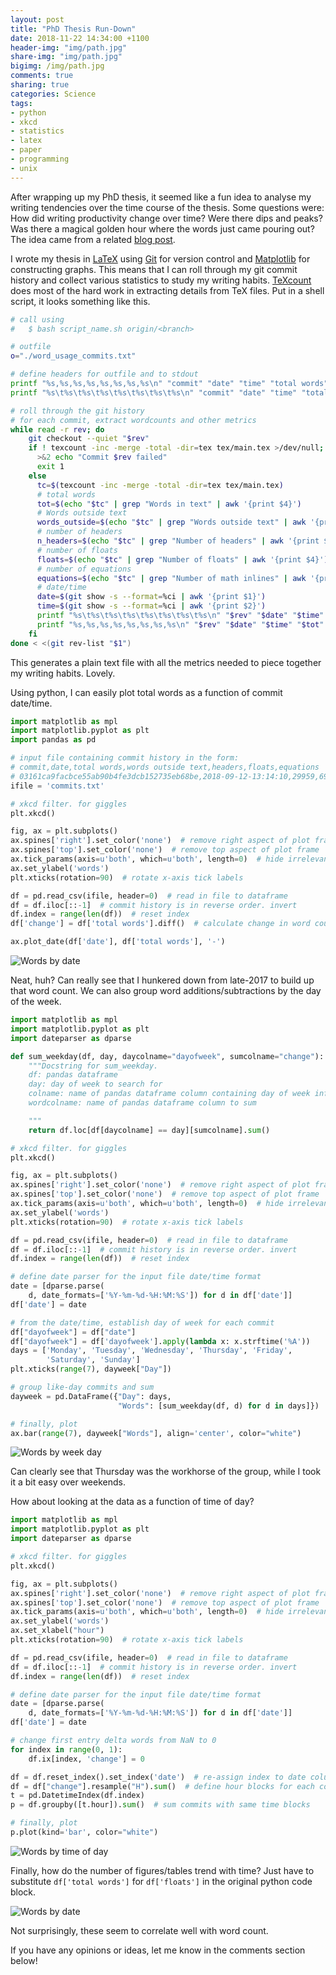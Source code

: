 ```yaml
---
layout: post
title: "PhD Thesis Run-Down"
date: 2018-11-22 14:34:00 +1100
header-img: "img/path.jpg"
share-img: "img/path.jpg"
bigimg: /img/path.jpg
comments: true
sharing: true
categories: Science
tags:
- python
- xkcd
- statistics
- latex
- paper
- programming
- unix
---
```


After wrapping up my PhD thesis, it seemed like a fun idea to analyse my writing tendencies over the time course of the thesis. Some questions were: How did writing productivity change over time? Were there dips and peaks? Was there a magical golden hour where the words just came pouring out? The idea came from a related [blog post](https://matthieu.io/blog/2018/02/28/phd-post-mortem/).

I wrote my thesis in [LaTeX](https://www.latex-project.org/) using [Git](https://git-scm.com/) for version control and [Matplotlib](https://matplotlib.org/) for constructing graphs. This means that I can roll through my git commit history and collect various statistics to study my writing habits. [TeXcount](http://app.uio.no/ifi/texcount/) does most of the hard work in extracting details from TeX files. Put in a shell script, it looks something like this.

```bash
# call using
#   $ bash script_name.sh origin/<branch>

# outfile
o="./word_usage_commits.txt"

# define headers for outfile and to stdout
printf "%s,%s,%s,%s,%s,%s,%s,%s\n" "commit" "date" "time" "total words" "words outside text" "headers" "floats" "equations" > "$o"
printf "%s\t%s\t%s\t%s\t%s\t%s\t%s\t%s\n" "commit" "date" "time" "total words" "words outside text" "headers" "floats" "equations"

# roll through the git history
# for each commit, extract wordcounts and other metrics
while read -r rev; do
    git checkout --quiet "$rev"
    if ! texcount -inc -merge -total -dir=tex tex/main.tex >/dev/null; then
      >&2 echo "Commit $rev failed"
      exit 1
    else
      tc=$(texcount -inc -merge -total -dir=tex tex/main.tex)
      # total words
      tot=$(echo "$tc" | grep "Words in text" | awk '{print $4}')
      # Words outside text
      words_outside=$(echo "$tc" | grep "Words outside text" | awk '{print $6}')
      # number of headers
      n_headers=$(echo "$tc" | grep "Number of headers" | awk '{print $4}')
      # number of floats
      floats=$(echo "$tc" | grep "Number of floats" | awk '{print $4}')
      # number of equations
      equations=$(echo "$tc" | grep "Number of math inlines" | awk '{print $5}')
      # date/time
      date=$(git show -s --format=%ci | awk '{print $1}')
      time=$(git show -s --format=%ci | awk '{print $2}')
      printf "%s\t%s\t%s\t%s\t%s\t%s\t%s\t%s\n" "$rev" "$date" "$time" "$tot" "$words_outside" "$n_headers" "$floats" "$equations"
      printf "%s,%s,%s,%s,%s,%s,%s,%s\n" "$rev" "$date" "$time" "$tot" "$words_outside" "$n_headers" "$floats" "$equations" >> "$o"
    fi
done < <(git rev-list "$1")
```

This generates a plain text file with all the metrics needed to piece together my writing habits. Lovely.

Using python, I can easily plot total words as a function of commit date/time.

```python
import matplotlib as mpl
import matplotlib.pyplot as plt
import pandas as pd

# input file containing commit history in the form:
# commit,date,total words,words outside text,headers,floats,equations
# 03161ca9facbce55ab90b4fe3dcb152735eb68be,2018-09-12-13:14:10,29959,6951,121,111,279
ifile = 'commits.txt'

# xkcd filter. for giggles
plt.xkcd()

fig, ax = plt.subplots()
ax.spines['right'].set_color('none')  # remove right aspect of plot frame
ax.spines['top'].set_color('none')  # remove top aspect of plot frame
ax.tick_params(axis=u'both', which=u'both', length=0)  # hide irrelevant ticks
ax.set_ylabel('words')
plt.xticks(rotation=90)  # rotate x-axis tick labels

df = pd.read_csv(ifile, header=0)  # read in file to dataframe
df = df.iloc[::-1]  # commit history is in reverse order. invert
df.index = range(len(df))  # reset index
df['change'] = df['total words'].diff()  # calculate change in word count between commits

ax.plot_date(df['date'], df['total words'], '-')
```

![Words by date](/img/thesis_word_count_by_date.png)

Neat, huh? Can really see that I hunkered down from late-2017 to build up that word count. We can also group word additions/subtractions by the day of the week.

```python
import matplotlib as mpl
import matplotlib.pyplot as plt
import dateparser as dparse

def sum_weekday(df, day, daycolname="dayofweek", sumcolname="change"):
    """Docstring for sum_weekday.
    df: pandas dataframe
    day: day of week to search for
    colname: name of pandas dataframe column containing day of week info
    wordcolname: name of pandas dataframe column to sum

    """
    return df.loc[df[daycolname] == day][sumcolname].sum()

# xkcd filter. for giggles
plt.xkcd()

fig, ax = plt.subplots()
ax.spines['right'].set_color('none')  # remove right aspect of plot frame
ax.spines['top'].set_color('none')  # remove top aspect of plot frame
ax.tick_params(axis=u'both', which=u'both', length=0)  # hide irrelevant ticks
ax.set_ylabel('words')
plt.xticks(rotation=90)  # rotate x-axis tick labels

df = pd.read_csv(ifile, header=0)  # read in file to dataframe
df = df.iloc[::-1]  # commit history is in reverse order. invert
df.index = range(len(df))  # reset index

# define date parser for the input file date/time format
date = [dparse.parse(
    d, date_formats=['%Y-%m-%d-%H:%M:%S']) for d in df['date']]
df['date'] = date

# from the date/time, establish day of week for each commit
df["dayofweek"] = df["date"]
df["dayofweek"] = df['dayofweek'].apply(lambda x: x.strftime('%A'))
days = ['Monday', 'Tuesday', 'Wednesday', 'Thursday', 'Friday',
        'Saturday', 'Sunday']
plt.xticks(range(7), dayweek["Day"])

# group like-day commits and sum
dayweek = pd.DataFrame({"Day": days,
                        "Words": [sum_weekday(df, d) for d in days]})

# finally, plot
ax.bar(range(7), dayweek["Words"], align='center', color="white")
```

![Words by week day](/img/thesis_word_count_by_day.png)

Can clearly see that Thursday was the workhorse of the group, while I took it a bit easy over weekends.

How about looking at the data as a function of time of day?

```python
import matplotlib as mpl
import matplotlib.pyplot as plt
import dateparser as dparse

# xkcd filter. for giggles
plt.xkcd()

fig, ax = plt.subplots()
ax.spines['right'].set_color('none')  # remove right aspect of plot frame
ax.spines['top'].set_color('none')  # remove top aspect of plot frame
ax.tick_params(axis=u'both', which=u'both', length=0)  # hide irrelevant ticks
ax.set_ylabel('words')
ax.set_xlabel("hour")
plt.xticks(rotation=90)  # rotate x-axis tick labels

df = pd.read_csv(ifile, header=0)  # read in file to dataframe
df = df.iloc[::-1]  # commit history is in reverse order. invert
df.index = range(len(df))  # reset index

# define date parser for the input file date/time format
date = [dparse.parse(
    d, date_formats=['%Y-%m-%d-%H:%M:%S']) for d in df['date']]
df['date'] = date

# change first entry delta words from NaN to 0
for index in range(0, 1):
    df.ix[index, 'change'] = 0

df = df.reset_index().set_index('date')  # re-assign index to date column
df = df["change"].resample("H").sum()  # define hour blocks for each commit
t = pd.DatetimeIndex(df.index)
p = df.groupby([t.hour]).sum()  # sum commits with same time blocks

# finally, plot
p.plot(kind='bar', color="white")
```

![Words by time of day](/img/thesis_word_count_by_hour.png)

Finally, how do the number of figures/tables trend with time? Just have to substitute `df['total words']` for `df['floats']` in the original python code block.

![Words by date](/img/thesis_float_count_by_date.png)

Not surprisingly, these seem to correlate well with word count.

If you have any opinions or ideas, let me know in the comments section below!

